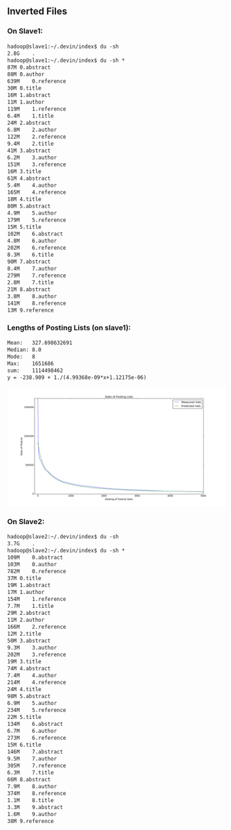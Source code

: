## Inverted Files

### On Slave1:

	hadoop@slave1:~/.devin/index$ du -sh
	2.8G	.
	hadoop@slave1:~/.devin/index$ du -sh *
	87M	0.abstract
	88M	0.author
	639M	0.reference
	30M	0.title
	16M	1.abstract
	11M	1.author
	119M	1.reference
	6.4M	1.title
	24M	2.abstract
	6.8M	2.author
	122M	2.reference
	9.4M	2.title
	41M	3.abstract
	6.2M	3.author
	151M	3.reference
	16M	3.title
	61M	4.abstract
	5.4M	4.author
	165M	4.reference
	18M	4.title
	80M	5.abstract
	4.9M	5.author
	179M	5.reference
	15M	5.title
	102M	6.abstract
	4.8M	6.author
	202M	6.reference
	8.3M	6.title
	90M	7.abstract
	8.4M	7.author
	279M	7.reference
	2.8M	7.title
	21M	8.abstract
	3.8M	8.author
	141M	8.reference
	13M	9.reference

### Lengths of Posting Lists (on slave1):

	Mean:	327.698632691
	Median:	8.0
	Mode:	8
	Max:	1651686
	sum:	1114498462
	y = -238.909 + 1./(4.99368e-09*x+1.12175e-06)

![stats](slot_sizes.png)

### On Slave2:

	hadoop@slave2:~/.devin/index$ du -sh
	3.7G	.
	hadoop@slave2:~/.devin/index$ du -sh *
	109M	0.abstract
	103M	0.author
	782M	0.reference
	37M	0.title
	19M	1.abstract
	17M	1.author
	154M	1.reference
	7.7M	1.title
	29M	2.abstract
	11M	2.author
	166M	2.reference
	12M	2.title
	50M	3.abstract
	9.3M	3.author
	202M	3.reference
	19M	3.title
	74M	4.abstract
	7.4M	4.author
	214M	4.reference
	24M	4.title
	98M	5.abstract
	6.9M	5.author
	234M	5.reference
	22M	5.title
	134M	6.abstract
	6.7M	6.author
	273M	6.reference
	15M	6.title
	146M	7.abstract
	9.5M	7.author
	305M	7.reference
	6.3M	7.title
	66M	8.abstract
	7.9M	8.author
	374M	8.reference
	1.1M	8.title
	3.3M	9.abstract
	1.6M	9.author
	38M	9.reference

